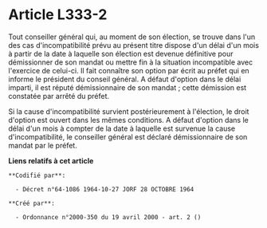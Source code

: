 # Article L333-2

Tout conseiller général qui, au moment de son élection, se trouve dans l'un des cas d'incompatibilité prévu au présent titre
dispose d'un délai d'un mois à partir de la date à laquelle son élection est devenue définitive pour démissionner de son
mandat ou mettre fin à la situation incompatible avec l'exercice de celui-ci. Il fait connaître son option par écrit au
préfet qui en informe le président du conseil général. A défaut d'option dans le délai imparti, il est réputé démissionnaire
de son mandat ; cette démission est constatée par arrêté du préfet.

Si la cause d'incompatibilité survient postérieurement à l'élection, le droit d'option est ouvert dans les mêmes conditions.
A défaut d'option dans le délai d'un mois à compter de la date à laquelle est survenue la cause d'incompatibilité, le
conseiller général est déclaré démissionnaire de son mandat par le préfet.

**Liens relatifs à cet article**

	**Codifié par**:

	  - Décret n°64-1086 1964-10-27 JORF 28 OCTOBRE 1964

	**Créé par**:

	  - Ordonnance n°2000-350 du 19 avril 2000 - art. 2 ()
